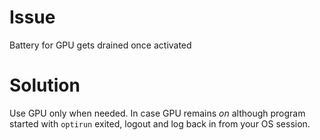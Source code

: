 # Issue

Battery for GPU gets drained once activated

# Solution

Use GPU only when needed. In case GPU remains *on* although program started with `optirun` exited, logout and log back in from your OS session.